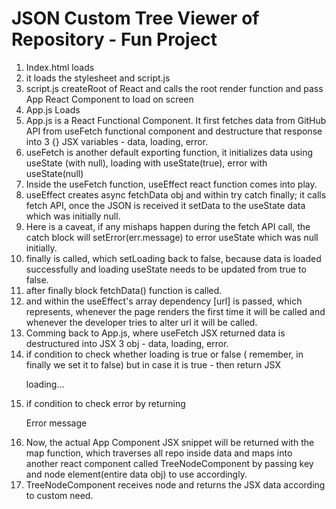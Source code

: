 # JSON  Custom Tree Viewer of Repository - Fun Project

1. Index.html loads
2. it loads the stylesheet and script.js
3. script.js createRoot of React and calls the root render function and pass App React Component to load on screen
4. App.js Loads
5. App.js is a React Functional Component. It first fetches data from GitHub API from useFetch functional component
   and destructure that response into 3 {} JSX variables - data, loading, error.
6. useFetch is another default exporting function, it initializes data using useState (with null), loading with useState(true), error with useState(null)
7. Inside the useFetch function, useEffect react function comes into play.
8. useEffect creates async fetchData obj and within try catch finally; it calls fetch API, once the JSON is received it setData to the useState data which was initially null.
9. Here is a caveat, if any mishaps happen during the fetch API call, the catch block will setError(err.message) to error useState which was null initially.
10. finally is called, which setLoading back to false, because data is loaded successfully and loading useState needs to be updated from true to false.
11. after finally block fetchData() function is called.
12. and within the useEffect's array dependency [url] is passed, which represents, whenever the page renders the first time it will be called and whenever the developer tries to alter url it will be called.
13. Comming back to App.js, where useFetch JSX returned data is destructured into JSX 3 obj - data, loading, error.
14. if condition to check whether loading is true or false ( remember, in finally we set it to false) but in case it is true - then return JSX <p> loading...</p>
15. if condition to check error by returning <p> Error message</p>
16. Now, the actual App Component JSX snippet will be returned with the map function, which traverses all repo inside data and maps into another react component called TreeNodeComponent by passing key and node element(entire data obj) to use accordingly.
17. TreeNodeComponent receives node and returns the JSX data according to custom need.